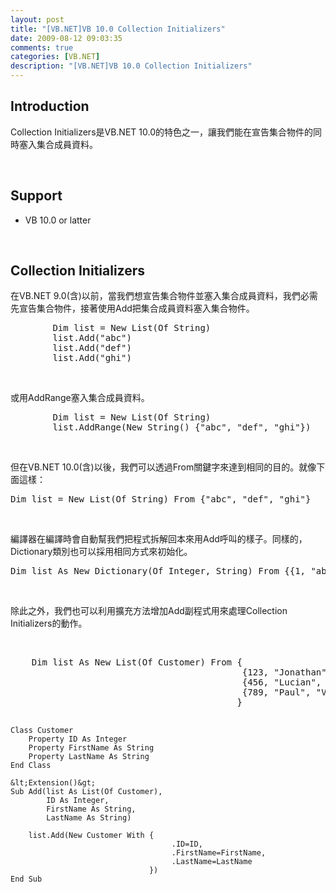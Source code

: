 ```yaml
---
layout: post
title: "[VB.NET]VB 10.0 Collection Initializers"
date: 2009-08-12 09:03:35
comments: true
categories: [VB.NET]
description: "[VB.NET]VB 10.0 Collection Initializers"
---
```

<h2>Introduction</h2><p>Collection Initializers是VB.NET 10.0的特色之一，讓我們能在宣告集合物件的同時塞入集合成員資料。</p><p> </p><h2>Support</h2><ul><li>VB 10.0 or latter</li></ul><p> </p><h2>Collection Initializers</h2><p>在VB.NET 9.0(含)以前，當我們想宣告集合物件並塞入集合成員資料，我們必需先宣告集合物件，接著使用Add把集合成員資料塞入集合物件。</p><div style="padding-bottom: 0px; margin: 0px; padding-left: 0px; padding-right: 0px; display: inline; float: none; padding-top: 0px" id="scid:812469c5-0cb0-4c63-8c15-c81123a09de7:f6976a4c-2e83-4e8a-b1b6-ae7011379a20" class="wlWriterEditableSmartContent"><pre class="vb:nocontrols" name="code">
        Dim list = New List(Of String)
        list.Add("abc")
        list.Add("def")
        list.Add("ghi")</pre></div><p> </p><p>或用AddRange塞入集合成員資料。</p><div style="padding-bottom: 0px; margin: 0px; padding-left: 0px; padding-right: 0px; display: inline; float: none; padding-top: 0px" id="scid:812469c5-0cb0-4c63-8c15-c81123a09de7:24ef63ae-f172-4a32-9a2b-2cb660afeef3" class="wlWriterEditableSmartContent"><pre class="vb:nocontrols" name="code">
        Dim list = New List(Of String)
        list.AddRange(New String() {"abc", "def", "ghi"})</pre></div><p> </p><p>但在VB.NET 10.0(含)以後，我們可以透過From關鍵字來達到相同的目的。就像下面這樣：</p><div style="padding-bottom: 0px; margin: 0px; padding-left: 0px; padding-right: 0px; display: inline; float: none; padding-top: 0px" id="scid:812469c5-0cb0-4c63-8c15-c81123a09de7:35cd9807-a03d-4972-a333-5716a1a8536f" class="wlWriterEditableSmartContent"><pre class="vb:nocontrols" name="code">
Dim list = New List(Of String) From {"abc", "def", "ghi"}</pre></div><p> </p><p>編譯器在編譯時會自動幫我們把程式拆解回本來用Add呼叫的樣子。同樣的，Dictionary類別也可以採用相同方式來初始化。</p><div style="padding-bottom: 0px; margin: 0px; padding-left: 0px; padding-right: 0px; display: inline; float: none; padding-top: 0px" id="scid:812469c5-0cb0-4c63-8c15-c81123a09de7:3270cac5-cf35-4eca-9e6f-ad83e84829cc" class="wlWriterEditableSmartContent"><pre class="vb:nocontrols" name="code">
Dim list As New Dictionary(Of Integer, String) From {{1, "abc"}, {2, "def"}}</pre></div><p> </p><p>除此之外，我們也可以利用擴充方法增加Add副程式用來處理Collection Initializers的動作。</p><p> </p><div style="padding-bottom: 0px; margin: 0px; padding-left: 0px; padding-right: 0px; display: inline; float: none; padding-top: 0px" id="scid:812469c5-0cb0-4c63-8c15-c81123a09de7:545130c7-5393-42bb-9f0e-3ba148551f41" class="wlWriterEditableSmartContent"><pre class="vb:nocontrols" name="code">
    Dim list As New List(Of Customer) From {
                                            {123, "Jonathan", "Aneja"},
                                            {456, "Lucian", "Wischik"},
                                            {789, "Paul", "Vick"}
                                           }

    Class Customer
        Property ID As Integer
        Property FirstName As String
        Property LastName As String
    End Class

    &lt;Extension()&gt;
    Sub Add(list As List(Of Customer),
            ID As Integer,
            FirstName As String,
            LastName As String)

        list.Add(New Customer With {
                                        .ID=ID,
                                        .FirstName=FirstName,
                                        .LastName=LastName
                                   })
    End Sub
</pre></div>